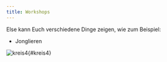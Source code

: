 ```yaml
---
title: Workshops
---
```


Else kann Euch verschiedene Dinge zeigen, wie zum Beispiel:

- Jonglieren

![kreis4](media/kreis4.webp){#kreis4}
